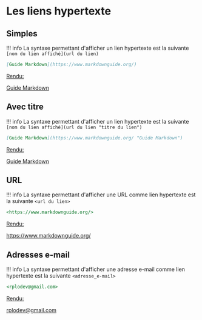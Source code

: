 # Les liens hypertexte

## Simples
!!! info
    La syntaxe permettant d'afficher un lien hypertexte est la suivante `[nom du lien affiché](url du lien)`
```markdown title="lien_hypertexte_simple.md" linenums="1"
[Guide Markdown](https://www.markdownguide.org/)
```
<u>Rendu:</u>

[Guide Markdown](https://www.markdownguide.org/)

## Avec titre
!!! info
    La syntaxe permettant d'afficher un lien hypertexte est la suivante `[nom du lien affiché](url du lien "titre du lien")`
```markdown title="lien_hypertexte_avec_titre.md" linenums="1"
[Guide Markdown](https://www.markdownguide.org/ "Guide Markdown")
```
<u>Rendu:</u>

[Guide Markdown](https://www.markdownguide.org/ "Guide Markdown")

## URL
!!! info
    La syntaxe permettant d'afficher une URL comme lien hypertexte est la suivante `<url du lien>`

```markdown title="lien_hypertexte_url.md" linenums="1"
<https://www.markdownguide.org/>
```
<u>Rendu:</u>

<https://www.markdownguide.org/>

## Adresses e-mail
!!! info
    La syntaxe permettant d'afficher une adresse e-mail comme lien hypertexte est la suivante `<adresse_e-mail>`

```markdown title="lien_hypertexte_e-mail.md" linenums="1"
<rplodev@gmail.com>
```
<u>Rendu:</u>

<rplodev@gmail.com>